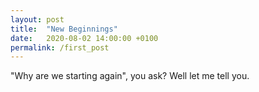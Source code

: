 ```yaml
---
layout: post
title:  "New Beginnings"
date:   2020-08-02 14:00:00 +0100
permalink: /first_post
---
```


"Why are we starting again", you ask? Well let me tell you.



